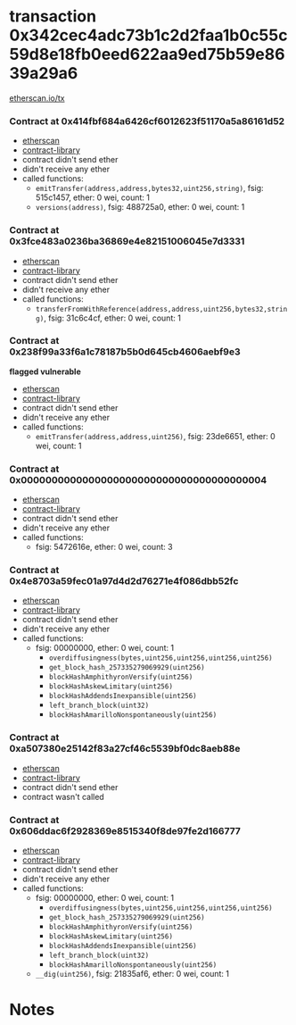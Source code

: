 # transaction 0x342cec4adc73b1c2d2faa1b0c55c59d8e18fb0eed622aa9ed75b59e8639a29a6

[etherscan.io/tx](https://etherscan.io/tx/0x342cec4adc73b1c2d2faa1b0c55c59d8e18fb0eed622aa9ed75b59e8639a29a6)


### Contract at 0x414fbf684a6426cf6012623f51170a5a86161d52

* [etherscan](https://etherscan.io/address/0x414fbf684a6426cf6012623f51170a5a86161d52)
* [contract-library](https://contract-library.com/contracts/Ethereum/414fbf684a6426cf6012623f51170a5a86161d52)
* contract didn't send ether
* didn't receive any ether
* called functions:
    * `emitTransfer(address,address,bytes32,uint256,string)`, fsig: 515c1457, ether: 0 wei, count: 1
    * `versions(address)`, fsig: 488725a0, ether: 0 wei, count: 1


### Contract at 0x3fce483a0236ba36869e4e82151006045e7d3331

* [etherscan](https://etherscan.io/address/0x3fce483a0236ba36869e4e82151006045e7d3331)
* [contract-library](https://contract-library.com/contracts/Ethereum/3fce483a0236ba36869e4e82151006045e7d3331)
* contract didn't send ether
* didn't receive any ether
* called functions:
    * `transferFromWithReference(address,address,uint256,bytes32,string)`, fsig: 31c6c4cf, ether: 0 wei, count: 1


### Contract at 0x238f99a33f6a1c78187b5b0d645cb4606aebf9e3

**flagged vulnerable**

* [etherscan](https://etherscan.io/address/0x238f99a33f6a1c78187b5b0d645cb4606aebf9e3)
* [contract-library](https://contract-library.com/contracts/Ethereum/238f99a33f6a1c78187b5b0d645cb4606aebf9e3)
* contract didn't send ether
* didn't receive any ether
* called functions:
    * `emitTransfer(address,address,uint256)`, fsig: 23de6651, ether: 0 wei, count: 1


### Contract at 0x0000000000000000000000000000000000000004

* [etherscan](https://etherscan.io/address/0x0000000000000000000000000000000000000004)
* [contract-library](https://contract-library.com/contracts/Ethereum/0000000000000000000000000000000000000004)
* contract didn't send ether
* didn't receive any ether
* called functions:
    * fsig: 5472616e, ether: 0 wei, count: 3


### Contract at 0x4e8703a59fec01a97d4d2d76271e4f086dbb52fc

* [etherscan](https://etherscan.io/address/0x4e8703a59fec01a97d4d2d76271e4f086dbb52fc)
* [contract-library](https://contract-library.com/contracts/Ethereum/4e8703a59fec01a97d4d2d76271e4f086dbb52fc)
* contract didn't send ether
* didn't receive any ether
* called functions:
    * fsig: 00000000, ether: 0 wei, count: 1
        * `overdiffusingness(bytes,uint256,uint256,uint256,uint256)`
        * `get_block_hash_257335279069929(uint256)`
        * `blockHashAmphithyronVersify(uint256)`
        * `blockHashAskewLimitary(uint256)`
        * `blockHashAddendsInexpansible(uint256)`
        * `left_branch_block(uint32)`
        * `blockHashAmarilloNonspontaneously(uint256)`


### Contract at 0xa507380e25142f83a27cf46c5539bf0dc8aeb88e

* [etherscan](https://etherscan.io/address/0xa507380e25142f83a27cf46c5539bf0dc8aeb88e)
* [contract-library](https://contract-library.com/contracts/Ethereum/a507380e25142f83a27cf46c5539bf0dc8aeb88e)
* contract didn't send ether
* contract wasn't called


### Contract at 0x606ddac6f2928369e8515340f8de97fe2d166777

* [etherscan](https://etherscan.io/address/0x606ddac6f2928369e8515340f8de97fe2d166777)
* [contract-library](https://contract-library.com/contracts/Ethereum/606ddac6f2928369e8515340f8de97fe2d166777)
* contract didn't send ether
* didn't receive any ether
* called functions:
    * fsig: 00000000, ether: 0 wei, count: 1
        * `overdiffusingness(bytes,uint256,uint256,uint256,uint256)`
        * `get_block_hash_257335279069929(uint256)`
        * `blockHashAmphithyronVersify(uint256)`
        * `blockHashAskewLimitary(uint256)`
        * `blockHashAddendsInexpansible(uint256)`
        * `left_branch_block(uint32)`
        * `blockHashAmarilloNonspontaneously(uint256)`
    * `__dig(uint256)`, fsig: 21835af6, ether: 0 wei, count: 1

# Notes

